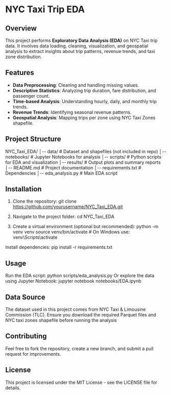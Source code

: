 # NYC Taxi Trip EDA

## Overview
This project performs **Exploratory Data Analysis (EDA)** on NYC Taxi trip data. It involves data loading, cleaning, visualization, and geospatial analysis to extract insights about trip patterns, revenue trends, and taxi zone distribution.

## Features
- **Data Preprocessing**: Cleaning and handling missing values.
- **Descriptive Statistics**: Analyzing trip duration, fare distribution, and passenger count.
- **Time-based Analysis**: Understanding hourly, daily, and monthly trip trends.
- **Revenue Trends**: Identifying seasonal revenue patterns.
- **Geospatial Analysis**: Mapping trips per zone using NYC Taxi Zones shapefile.

## Project Structure
NYC_Taxi_EDA/
│-- data/                      # Dataset and shapefiles (not included in repo)
│-- notebooks/                 # Jupyter Notebooks for analysis
│-- scripts/                   # Python scripts for EDA and visualization
│-- results/                   # Output plots and summary reports
│-- README.md                  # Project documentation
│-- requirements.txt            # Dependencies
│-- eda_analysis.py             # Main EDA script

## Installation
1. Clone the repository:
git clone https://github.com/yourusername/NYC_Taxi_EDA.git

2. Navigate to the project folder:
cd NYC_Taxi_EDA

3. Create a virtual environment (optional but recommended):
python -m venv venv
source venv/bin/activate  # On Windows use: venv\Scripts\activate

Install dependencies:
pip install -r requirements.txt

## Usage
Run the EDA script:
python scripts/eda_analysis.py
Or explore the data using Jupyter Notebook:
jupyter notebook notebooks/EDA.ipynb

## Data Source
The dataset used in this project comes from NYC Taxi & Limousine Commission (TLC). Ensure you download the required Parquet files and NYC taxi zones shapefile before running the analysis

## Contributing
Feel free to fork the repository, create a new branch, and submit a pull request for improvements.

## License
This project is licensed under the MIT License - see the LICENSE file for details.
